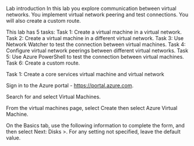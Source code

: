 Lab introduction
In this lab you explore communication between virtual networks. You implement virtual network peering and test connections. You will also create a custom route.

This lab has 5 tasks:
Task 1: Create a virtual machine in a virtual network.
Task 2: Create a virtual machine in a different virtual network.
Task 3: Use Network Watcher to test the connection between virtual machines.
Task 4: Configure virtual network peerings between different virtual networks.
Task 5: Use Azure PowerShell to test the connection between virtual machines.
Task 6: Create a custom route.


Task 1: Create a core services virtual machine and virtual network

Sign in to the Azure portal - https://portal.azure.com.

Search for and select Virtual Machines.

From the virtual machines page, select Create then select Azure Virtual Machine.

On the Basics tab, use the following information to complete the form, and then select Next: Disks >. For any setting not specified, leave the default value.


